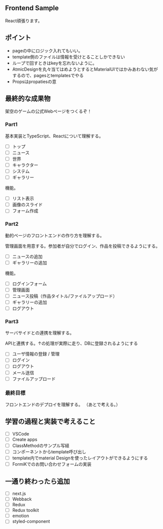 ## Frontend Sample
React頑張ります。

## ポイント
- pageの中にロジック入れてもいい。
- template側のファイルは情報を受けとることしかできない
- ループで回すときはkeyを忘れないように。
- AtmicDesignを丸々当てはめようとするとMaterialUIではかみあわない気がするので、pagesとtemplatesでやる
- Propsはpropatiesの意

## 最終的な成果物
架空のゲームの公式Webページをつくるぞ！
### Part1
基本実装とTypeScript、Reactについて理解する。
- [ ] トップ
- [ ] ニュース
- [ ] 世界
- [ ] キャラクター
- [ ] システム
- [ ] ギャラリー

機能。
- [ ] リスト表示
- [ ] 画像のスライド
- [ ] フォーム作成

### Part2
動的ページのフロントエンドの作り方を理解する。

管理画面を用意する。参加者が自分でログイン、作品を投稿できるようにする。
- [ ] ニュースの追加
- [ ] ギャラリーの追加

機能。
- [ ] ログインフォーム
- [ ] 管理画面
- [ ] ニュース投稿（作品タイトル/ファイルアップロード）
- [ ] ギャラリーの追加
- [ ] ログアウト

### Part3
サーバサイドとの連携を理解する。

APIと連携する。↑の処理が実際に走り、DBに登録されるようにする
- [ ] ユーザ情報の登録 / 管理
- [ ] ログイン
- [ ] ログアウト
- [ ] メール送信
- [ ] ファイルアップロード

### 最終目標
フロントエンドのデプロイを理解する。
（あとで考える。）

## 学習の過程と実装で考えること
- [ ] VSCode
- [ ] Create apps
- [ ] ClassMethodのサンプル写経
- [ ] コンポーネントからtemplate呼び出し
- [ ] template内でmaterial Designを使ったレイアウトができるようにする
- [ ] FormiKでのお問い合わせフォームの実装

## 一通り終わったら追加
- [ ] next.js
- [ ] Webback
- [ ] Redux
- [ ] Redux toolkit
- [ ] emotion
- [ ] styled-component